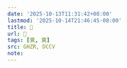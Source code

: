 ```yaml
---
date: '2025-10-13T11:31:42+08:00'
lastmod: '2025-10-14T21:46:45-08:00'
title: 󰪖
url: 󰪖
tags: [糞, 糞]
src: GHZR, DCCV
note:
---
```

